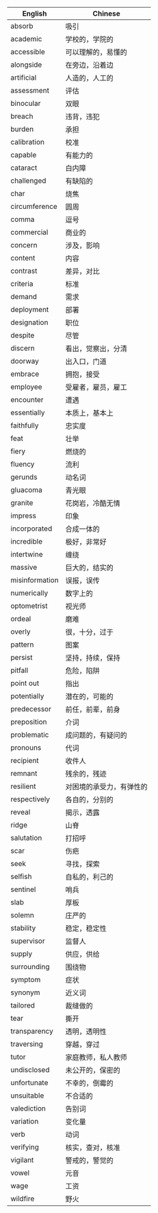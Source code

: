 
| English        | Chinese      |
| -------------- | ------------ |
| absorb         | 吸引           |
| academic       | 学校的，学院的      |
| accessible     | 可以理解的，易懂的    |
| alongside      | 在旁边，沿着边      |
| artificial     | 人造的，人工的      |
| assessment     | 评估           |
| binocular      | 双眼           |
| breach         | 违背，违犯        |
| burden         | 承担           |
| calibration    | 校准           |
| capable        | 有能力的         |
| cataract       | 白内障          |
| challenged     | 有缺陷的         |
| char           | 烧焦           |
| circumference  | 圆周           |
| comma          | 逗号           |
| commercial     | 商业的          |
| concern        | 涉及，影响        |
| content        | 内容           |
| contrast       | 差异，对比        |
| criteria       | 标准           |
| demand         | 需求           |
| deployment     | 部署           |
| designation    | 职位           |
| despite        | 尽管           |
| discern        | 看出，觉察出，分清    |
| doorway        | 出入口，门道       |
| embrace        | 拥抱，接受        |
| employee       | 受雇者，雇员，雇工    |
| encounter      | 遭遇           |
| essentially    | 本质上，基本上      |
| faithfully     | 忠实度          |
| feat           | 壮举           |
| fiery          | 燃烧的          |
| fluency        | 流利           |
| gerunds        | 动名词          |
| gluacoma       | 青光眼          |
| granite        | 花岗岩，冷酷无情     |
| impress        | 印象           |
| incorporated   | 合成一体的        |
| incredible     | 极好，非常好       |
| intertwine     | 缠绕           |
| massive        | 巨大的，结实的      |
| misinformation | 误报，误传        |
| numerically    | 数字上的         |
| optometrist    | 视光师          |
| ordeal         | 磨难           |
| overly         | 很，十分，过于      |
| pattern        | 图案           |
| persist        | 坚持，持续，保持     |
| pitfall        | 危险，陷阱        |
| point out      | 指出           |
| potentially    | 潜在的，可能的      |
| predecessor    | 前任，前辈，前身     |
| preposition    | 介词           |
| problematic    | 成问题的，有疑问的    |
| pronouns       | 代词           |
| recipient      | 收件人          |
| remnant        | 残余的，残迹       |
| resilient      | 对困境的承受力，有弹性的 |
| respectively   | 各自的，分别的      |
| reveal         | 揭示，透露        |
| ridge          | 山脊           |
| salutation     | 打招呼          |
| scar           | 伤疤           |
| seek           | 寻找，探索        |
| selfish        | 自私的，利己的      |
| sentinel       | 哨兵           |
| slab           | 厚板           |
| solemn         | 庄严的          |
| stability      | 稳定，稳定性       |
| supervisor     | 监督人          |
| supply         | 供应，供给        |
| surrounding    | 围绕物          |
| symptom        | 症状           |
| synonym        | 近义词          |
| tailored       | 裁缝做的         |
| tear           | 撕开           |
| transparency   | 透明，透明性       |
| traversing     | 穿越，穿过        |
| tutor          | 家庭教师，私人教师    |
| undisclosed    | 未公开的，保密的     |
| unfortunate    | 不幸的，倒霉的      |
| unsuitable     | 不合适的         |
| valediction    | 告别词          |
| variation      | 变化量          |
| verb           | 动词           |
| verifying      | 核实，查对，核准     |
| vigilant       | 警戒的，警觉的      |
| vowel          | 元音           |
| wage           | 工资           |
| wildfire       | 野火           |
